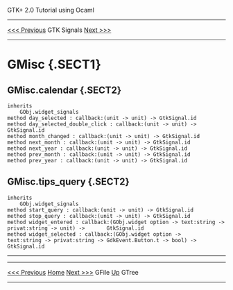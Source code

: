   GTK+ 2.0 Tutorial using Ocaml
  ------------------------------- ------------- ---------------------------
  [\<\<\< Previous](x2527.html)   GTK Signals   [Next \>\>\>](x2547.html)

* * * * *

GMisc {.SECT1}
=====

GMisc.calendar {.SECT2}
--------------

~~~~ {.PROGRAMLISTING}
inherits
    GObj.widget_signals
method day_selected : callback:(unit -> unit) -> GtkSignal.id
method day_selected_double_click : callback:(unit -> unit) -> GtkSignal.id
method month_changed : callback:(unit -> unit) -> GtkSignal.id
method next_month : callback:(unit -> unit) -> GtkSignal.id
method next_year : callback:(unit -> unit) -> GtkSignal.id
method prev_month : callback:(unit -> unit) -> GtkSignal.id
method prev_year : callback:(unit -> unit) -> GtkSignal.id
~~~~

GMisc.tips\_query {.SECT2}
-----------------

~~~~ {.PROGRAMLISTING}
inherits
    GObj.widget_signals
method start_query : callback:(unit -> unit) -> GtkSignal.id
method stop_query : callback:(unit -> unit) -> GtkSignal.id
method widget_entered : callback:(GObj.widget option -> text:string -> privat:string -> unit) ->       GtkSignal.id
method widget_selected : callback:(GObj.widget option ->                 text:string -> privat:string -> GdkEvent.Button.t -> bool) ->       GtkSignal.id
~~~~

* * * * *

  ------------------------------- -------------------- ---------------------------
  [\<\<\< Previous](x2527.html)   [Home](book1.html)   [Next \>\>\>](x2547.html)
  GFile                           [Up](a2390.html)     GTree
  ------------------------------- -------------------- ---------------------------



